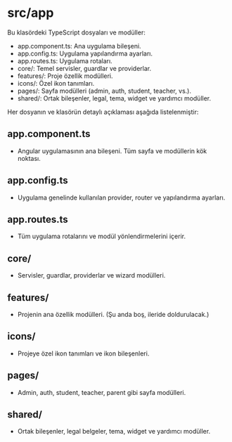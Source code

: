# src/app

Bu klasördeki TypeScript dosyaları ve modüller:

- app.component.ts: Ana uygulama bileşeni.
- app.config.ts: Uygulama yapılandırma ayarları.
- app.routes.ts: Uygulama rotaları.
- core/: Temel servisler, guardlar ve providerlar.
- features/: Proje özellik modülleri.
- icons/: Özel ikon tanımları.
- pages/: Sayfa modülleri (admin, auth, student, teacher, vs.).
- shared/: Ortak bileşenler, legal, tema, widget ve yardımcı modüller.

Her dosyanın ve klasörün detaylı açıklaması aşağıda listelenmiştir:

## app.component.ts
- Angular uygulamasının ana bileşeni. Tüm sayfa ve modüllerin kök noktası.

## app.config.ts
- Uygulama genelinde kullanılan provider, router ve yapılandırma ayarları.

## app.routes.ts
- Tüm uygulama rotalarını ve modül yönlendirmelerini içerir.

## core/
- Servisler, guardlar, providerlar ve wizard modülleri.

## features/
- Projenin ana özellik modülleri. (Şu anda boş, ileride doldurulacak.)

## icons/
- Projeye özel ikon tanımları ve ikon bileşenleri.

## pages/
- Admin, auth, student, teacher, parent gibi sayfa modülleri.

## shared/
- Ortak bileşenler, legal belgeler, tema, widget ve yardımcı modüller.
